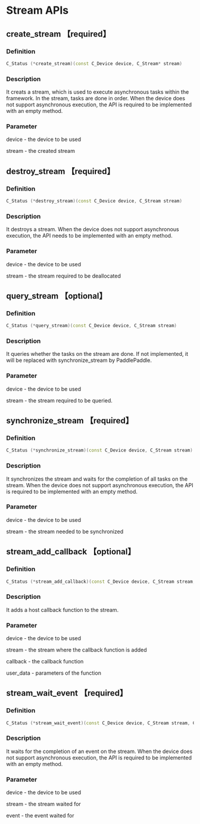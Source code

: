 # Stream APIs

## create_stream 【required】

### Definition

```c++
C_Status (*create_stream)(const C_Device device, C_Stream* stream)
```

### Description

It creats a stream, which is used to execute asynchronous tasks within the framework. In the stream, tasks are done in order. When the device does not support asynchronous execution, the API is required to be implemented with an empty method.

### Parameter

device - the device to be used

stream - the created stream

## destroy_stream 【required】

### Definition

```c++
C_Status (*destroy_stream)(const C_Device device, C_Stream stream)
```

### Description

It destroys a stream. When the device does not support asynchronous execution, the API needs to be implemented with an empty method.

### Parameter

device - the device to be used

stream - the stream required to be deallocated

## query_stream 【optional】

### Definition

```c++
C_Status (*query_stream)(const C_Device device, C_Stream stream)
```

### Description

It queries whether the tasks on the stream are done. If not implemented, it will be replaced with synchronize_stream by PaddlePaddle.

### Parameter

device - the device to be used

stream - the stream required to be queried.

## synchronize_stream 【required】

### Definition

```c++
C_Status (*synchronize_stream)(const C_Device device, C_Stream stream)
```

### Description

It synchronizes the stream and waits for the completion of all tasks on the stream. When the device does not support asynchronous execution, the API is required to be implemented with an empty method.

### Parameter

device - the device to be used

stream - the stream needed to be synchronized

## stream_add_callback 【optional】

### Definition

```c++
C_Status (*stream_add_callback)(const C_Device device, C_Stream stream, C_Callback callback, void* user_data)
```

### Description

It adds a host callback function to the stream.

### Parameter

device - the device to be used

stream - the stream where the callback function is added

callback - the callback function

user_data - parameters of the function

## stream_wait_event 【required】

### Definition

```c++
C_Status (*stream_wait_event)(const C_Device device, C_Stream stream, C_Event event)
```

### Description

It waits for the completion of an event on the stream. When the device does not support asynchronous execution, the API is required to be implemented with an empty method.

### Parameter

device - the device to be used

stream - the stream waited for

event - the event waited for
